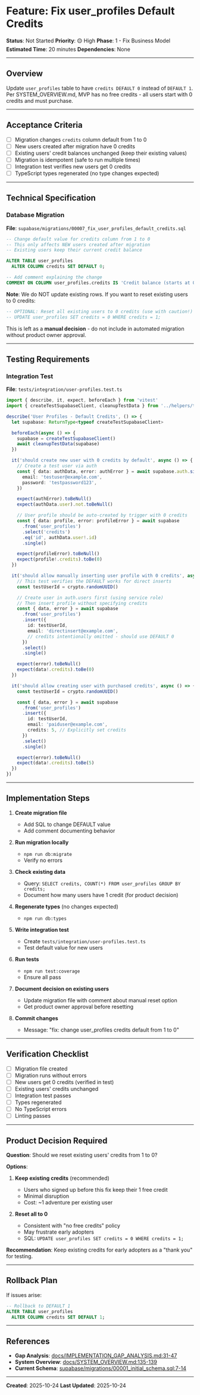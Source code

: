 # Feature: Fix user_profiles Default Credits

**Status**: Not Started
**Priority**: 🟡 High
**Phase**: 1 - Fix Business Model
**Estimated Time**: 20 minutes
**Dependencies**: None

---

## Overview

Update `user_profiles` table to have `credits DEFAULT 0` instead of `DEFAULT 1`. Per SYSTEM_OVERVIEW.md, MVP has no free credits - all users start with 0 credits and must purchase.

---

## Acceptance Criteria

- [ ] Migration changes `credits` column default from 1 to 0
- [ ] New users created after migration have 0 credits
- [ ] Existing users' credit balances unchanged (keep their existing values)
- [ ] Migration is idempotent (safe to run multiple times)
- [ ] Integration test verifies new users get 0 credits
- [ ] TypeScript types regenerated (no type changes expected)

---

## Technical Specification

### Database Migration

**File**: `supabase/migrations/00007_fix_user_profiles_default_credits.sql`

```sql
-- Change default value for credits column from 1 to 0
-- This only affects NEW users created after migration
-- Existing users keep their current credit balance

ALTER TABLE user_profiles
  ALTER COLUMN credits SET DEFAULT 0;

-- Add comment explaining the change
COMMENT ON COLUMN user_profiles.credits IS 'Credit balance (starts at 0, must purchase credits to generate adventures)';
```

**Note**: We do NOT update existing rows. If you want to reset existing users to 0 credits:

```sql
-- OPTIONAL: Reset all existing users to 0 credits (use with caution!)
-- UPDATE user_profiles SET credits = 0 WHERE credits = 1;
```

This is left as a **manual decision** - do not include in automated migration without product owner approval.

---

## Testing Requirements

### Integration Test

**File**: `tests/integration/user-profiles.test.ts`

```typescript
import { describe, it, expect, beforeEach } from 'vitest'
import { createTestSupabaseClient, cleanupTestData } from '../helpers/testDb'

describe('User Profiles - Default Credits', () => {
  let supabase: ReturnType<typeof createTestSupabaseClient>

  beforeEach(async () => {
    supabase = createTestSupabaseClient()
    await cleanupTestData(supabase)
  })

  it('should create new user with 0 credits by default', async () => {
    // Create a test user via auth
    const { data: authData, error: authError } = await supabase.auth.signUp({
      email: 'testuser@example.com',
      password: 'testpassword123',
    })

    expect(authError).toBeNull()
    expect(authData.user).not.toBeNull()

    // User profile should be auto-created by trigger with 0 credits
    const { data: profile, error: profileError } = await supabase
      .from('user_profiles')
      .select('credits')
      .eq('id', authData.user!.id)
      .single()

    expect(profileError).toBeNull()
    expect(profile!.credits).toBe(0)
  })

  it('should allow manually inserting user profile with 0 credits', async () => {
    // This test verifies the DEFAULT works for direct inserts
    const testUserId = crypto.randomUUID()

    // Create user in auth.users first (using service role)
    // Then insert profile without specifying credits
    const { data, error } = await supabase
      .from('user_profiles')
      .insert({
        id: testUserId,
        email: 'directinsert@example.com',
        // credits intentionally omitted - should use DEFAULT 0
      })
      .select()
      .single()

    expect(error).toBeNull()
    expect(data!.credits).toBe(0)
  })

  it('should allow creating user with purchased credits', async () => {
    const testUserId = crypto.randomUUID()

    const { data, error } = await supabase
      .from('user_profiles')
      .insert({
        id: testUserId,
        email: 'paiduser@example.com',
        credits: 5, // Explicitly set credits
      })
      .select()
      .single()

    expect(error).toBeNull()
    expect(data!.credits).toBe(5)
  })
})
```

---

## Implementation Steps

1. **Create migration file**
   - Add SQL to change DEFAULT value
   - Add comment documenting behavior

2. **Run migration locally**
   - `npm run db:migrate`
   - Verify no errors

3. **Check existing data**
   - Query: `SELECT credits, COUNT(*) FROM user_profiles GROUP BY credits;`
   - Document how many users have 1 credit (for product decision)

4. **Regenerate types** (no changes expected)
   - `npm run db:types`

5. **Write integration test**
   - Create `tests/integration/user-profiles.test.ts`
   - Test default value for new users

6. **Run tests**
   - `npm run test:coverage`
   - Ensure all pass

7. **Document decision on existing users**
   - Update migration file with comment about manual reset option
   - Get product owner approval before resetting

8. **Commit changes**
   - Message: "fix: change user_profiles credits default from 1 to 0"

---

## Verification Checklist

- [ ] Migration file created
- [ ] Migration runs without errors
- [ ] New users get 0 credits (verified in test)
- [ ] Existing users' credits unchanged
- [ ] Integration test passes
- [ ] Types regenerated
- [ ] No TypeScript errors
- [ ] Linting passes

---

## Product Decision Required

**Question**: Should we reset existing users' credits from 1 to 0?

**Options**:

1. **Keep existing credits** (recommended)
   - Users who signed up before this fix keep their 1 free credit
   - Minimal disruption
   - Cost: ~1 adventure per existing user

2. **Reset all to 0**
   - Consistent with "no free credits" policy
   - May frustrate early adopters
   - SQL: `UPDATE user_profiles SET credits = 0 WHERE credits = 1;`

**Recommendation**: Keep existing credits for early adopters as a "thank you" for testing.

---

## Rollback Plan

If issues arise:

```sql
-- Rollback to DEFAULT 1
ALTER TABLE user_profiles
  ALTER COLUMN credits SET DEFAULT 1;
```

---

## References

- **Gap Analysis**: [docs/IMPLEMENTATION_GAP_ANALYSIS.md:31-47](../IMPLEMENTATION_GAP_ANALYSIS.md#L31-L47)
- **System Overview**: [docs/SYSTEM_OVERVIEW.md:135-139](../SYSTEM_OVERVIEW.md#L135-L139)
- **Current Schema**: [supabase/migrations/00001_initial_schema.sql:7-14](../../supabase/migrations/00001_initial_schema.sql#L7-L14)

---

**Created**: 2025-10-24
**Last Updated**: 2025-10-24
